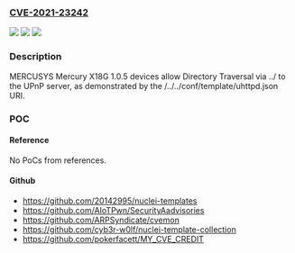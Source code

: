 ### [CVE-2021-23242](https://cve.mitre.org/cgi-bin/cvename.cgi?name=CVE-2021-23242)
![](https://img.shields.io/static/v1?label=Product&message=n%2Fa&color=blue)
![](https://img.shields.io/static/v1?label=Version&message=n%2Fa&color=blue)
![](https://img.shields.io/static/v1?label=Vulnerability&message=n%2Fa&color=brighgreen)

### Description

MERCUSYS Mercury X18G 1.0.5 devices allow Directory Traversal via ../ to the UPnP server, as demonstrated by the /../../conf/template/uhttpd.json URI.

### POC

#### Reference
No PoCs from references.

#### Github
- https://github.com/20142995/nuclei-templates
- https://github.com/AIoTPwn/SecurityAadvisories
- https://github.com/ARPSyndicate/cvemon
- https://github.com/cyb3r-w0lf/nuclei-template-collection
- https://github.com/pokerfacett/MY_CVE_CREDIT

